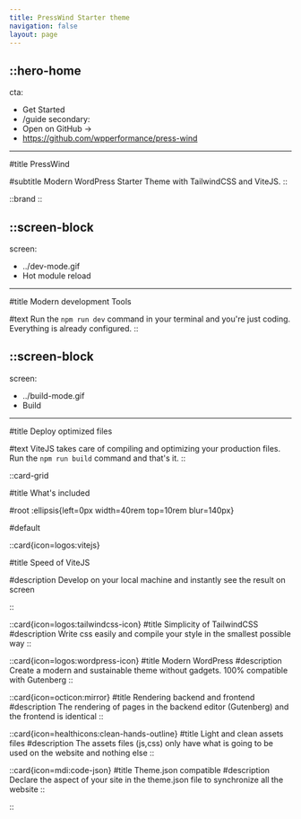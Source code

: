 ```yaml
---
title: PressWind Starter theme
navigation: false
layout: page
---
```


::hero-home
---
cta:
  - Get Started
  - /guide
secondary:
  - Open on GitHub →
  - https://github.com/wpperformance/press-wind
---

#title
PressWind

#subtitle
Modern WordPress Starter Theme with TailwindCSS and ViteJS.
::

::brand
::

::screen-block
---
screen:
  - ../dev-mode.gif
  - Hot module reload
---

#title
Modern development Tools

#text
Run the `npm run dev` command in your terminal and you're just coding.
Everything is already configured.
::

::screen-block
---
screen:
  - ../build-mode.gif
  - Build
---

#title
Deploy optimized files

#text
ViteJS takes care of compiling and optimizing your production files.
Run the `npm run build` command and that's it.
::

::card-grid

#title
What's included

#root
:ellipsis{left=0px width=40rem top=10rem blur=140px}

#default

::card{icon=logos:vitejs}

#title
Speed of ViteJS

#description
Develop on your local machine and instantly see the result on screen

::

::card{icon=logos:tailwindcss-icon}
#title
Simplicity of TailwindCSS
#description
Write css easily and compile your style in the smallest possible way
::

::card{icon=logos:wordpress-icon}
#title
Modern WordPress
#description
Create a modern and sustainable theme without gadgets. 100% compatible with Gutenberg
::

::card{icon=octicon:mirror}
#title
Rendering backend and frontend
#description
The rendering of pages in the backend editor (Gutenberg) and the frontend is identical
::

::card{icon=healthicons:clean-hands-outline}
#title
Light and clean assets files
#description
The assets files (js,css) only have what is going to be used on the website and nothing else
::

::card{icon=mdi:code-json}
#title
Theme.json compatible
#description
Declare the aspect of your site in the theme.json file to synchronize all the website
::

::
